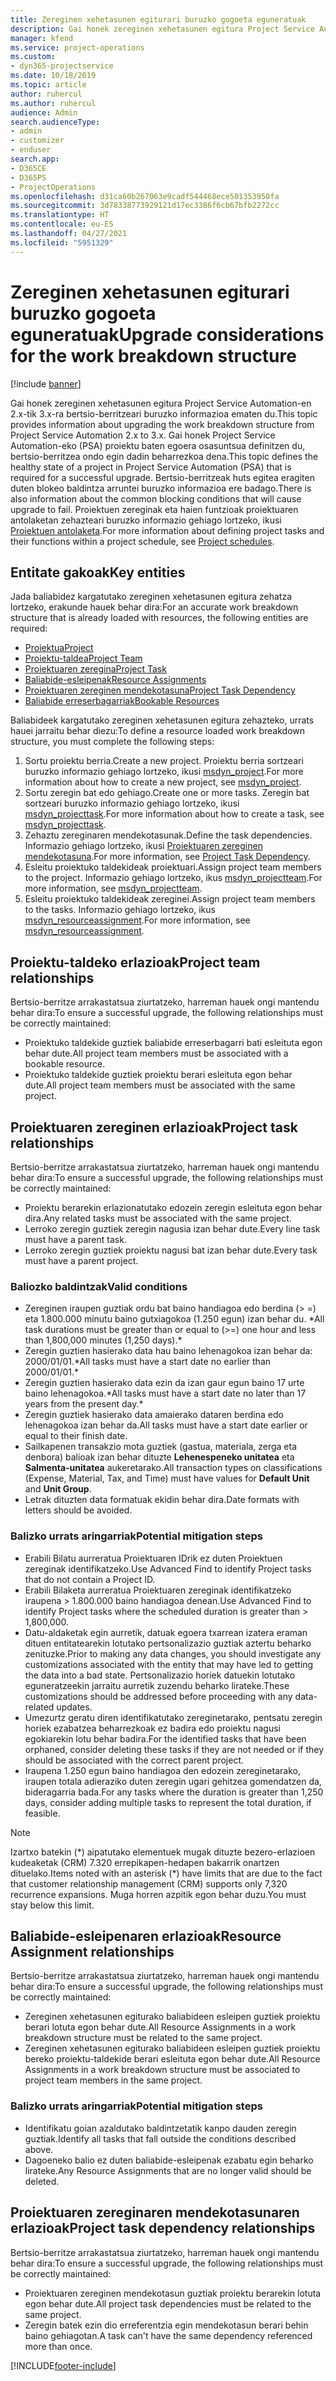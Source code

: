 ```yaml
---
title: Zereginen xehetasunen egiturari buruzko gogoeta eguneratuak
description: Gai honek zereginen xehetasunen egitura Project Service Automation-en 2.x-tik 3.x-ra bertsio-berritzeari buruzko informazioa ematen du.
manager: kfend
ms.service: project-operations
ms.custom:
- dyn365-projectservice
ms.date: 10/18/2019
ms.topic: article
author: ruhercul
ms.author: ruhercul
audience: Admin
search.audienceType:
- admin
- customizer
- enduser
search.app:
- D365CE
- D365PS
- ProjectOperations
ms.openlocfilehash: d31ca60b267063e9cadf544468ece501353950fa
ms.sourcegitcommit: 3d78338773929121d17ec3386f6cb67bfb2272cc
ms.translationtype: HT
ms.contentlocale: eu-ES
ms.lasthandoff: 04/27/2021
ms.locfileid: "5951329"
---
```

# <a name="upgrade-considerations-for-the-work-breakdown-structure"></a><span data-ttu-id="1eb43-103">Zereginen xehetasunen egiturari buruzko gogoeta eguneratuak</span><span class="sxs-lookup"><span data-stu-id="1eb43-103">Upgrade considerations for the work breakdown structure</span></span>

[!include [banner](../includes/psa-now-project-operations.md)]

<span data-ttu-id="1eb43-104">Gai honek zereginen xehetasunen egitura Project Service Automation-en 2.x-tik 3.x-ra bertsio-berritzeari buruzko informazioa ematen du.</span><span class="sxs-lookup"><span data-stu-id="1eb43-104">This topic provides information about upgrading the work breakdown structure from Project Service Automation 2.x to 3.x.</span></span> <span data-ttu-id="1eb43-105">Gai honek Project Service Automation-eko (PSA) proiektu baten egoera osasuntsua definitzen du, bertsio-berritzea ondo egin dadin beharrezkoa dena.</span><span class="sxs-lookup"><span data-stu-id="1eb43-105">This topic defines the healthy state of a project in Project Service Automation (PSA) that is required for a successful upgrade.</span></span> <span data-ttu-id="1eb43-106">Bertsio-berritzeak huts egitea eragiten duten blokeo baldintza arruntei buruzko informazioa ere badago.</span><span class="sxs-lookup"><span data-stu-id="1eb43-106">There is also information about the common blocking conditions that will cause upgrade to fail.</span></span> <span data-ttu-id="1eb43-107">Proiektuen zereginak eta haien funtzioak proiektuaren antolaketan zehazteari buruzko informazio gehiago lortzeko, ikusi [Proiektuen antolaketa](project-creating.md).</span><span class="sxs-lookup"><span data-stu-id="1eb43-107">For more information about defining project tasks and their functions within a project schedule, see [Project schedules](project-creating.md).</span></span>

## <a name="key-entities"></a><span data-ttu-id="1eb43-108">Entitate gakoak</span><span class="sxs-lookup"><span data-stu-id="1eb43-108">Key entities</span></span>
<span data-ttu-id="1eb43-109">Jada baliabidez kargatutako zereginen xehetasunen egitura zehatza lortzeko, erakunde hauek behar dira:</span><span class="sxs-lookup"><span data-stu-id="1eb43-109">For an accurate work breakdown structure that is already loaded with resources, the following entities are required:</span></span>

- [<span data-ttu-id="1eb43-110">Proiektua</span><span class="sxs-lookup"><span data-stu-id="1eb43-110">Project</span></span>](/dynamics365/customerengagement/on-premises/developer/entities/msdyn_project)
- [<span data-ttu-id="1eb43-111">Proiektu-taldea</span><span class="sxs-lookup"><span data-stu-id="1eb43-111">Project Team</span></span>](/dynamics365/customerengagement/on-premises/developer/entities/msdyn_projectteam)
- [<span data-ttu-id="1eb43-112">Proiektuaren zeregina</span><span class="sxs-lookup"><span data-stu-id="1eb43-112">Project Task</span></span>](/dynamics365/customerengagement/on-premises/developer/entities/msdyn_projecttask)
- [<span data-ttu-id="1eb43-113">Baliabide-esleipenak</span><span class="sxs-lookup"><span data-stu-id="1eb43-113">Resource Assignments</span></span>](/dynamics365/customerengagement/on-premises/developer/entities/msdyn_resourceassignment)
- [<span data-ttu-id="1eb43-114">Proiektuaren zereginen mendekotasuna</span><span class="sxs-lookup"><span data-stu-id="1eb43-114">Project Task Dependency</span></span>](/dynamics365/customerengagement/on-premises/developer/entities/msdyn_projecttaskdependency)
- [<span data-ttu-id="1eb43-115">Baliabide erreserbagarriak</span><span class="sxs-lookup"><span data-stu-id="1eb43-115">Bookable Resources</span></span>](/dynamics365/customerengagement/on-premises/developer/entities/bookableresource)

<span data-ttu-id="1eb43-116">Baliabideek kargatutako zereginen xehetasunen egitura zehazteko, urrats hauei jarraitu behar diezu:</span><span class="sxs-lookup"><span data-stu-id="1eb43-116">To define a resource loaded work breakdown structure, you must complete the following steps:</span></span>

1. <span data-ttu-id="1eb43-117">Sortu proiektu berria.</span><span class="sxs-lookup"><span data-stu-id="1eb43-117">Create a new project.</span></span> <span data-ttu-id="1eb43-118">Proiektu berria sortzeari buruzko informazio gehiago lortzeko, ikusi [msdyn_project](/dynamics365/customerengagement/on-premises/developer/entities/msdyn_project).</span><span class="sxs-lookup"><span data-stu-id="1eb43-118">For more information about how to create a new project, see [msdyn_project](/dynamics365/customerengagement/on-premises/developer/entities/msdyn_project).</span></span>
2. <span data-ttu-id="1eb43-119">Sortu zeregin bat edo gehiago.</span><span class="sxs-lookup"><span data-stu-id="1eb43-119">Create one or more tasks.</span></span> <span data-ttu-id="1eb43-120">Zeregin bat sortzeari buruzko informazio gehiago lortzeko, ikusi [msdyn_projecttask](/dynamics365/customerengagement/on-premises/developer/entities/msdyn_projecttask).</span><span class="sxs-lookup"><span data-stu-id="1eb43-120">For more information about how to create a task, see [msdyn_projecttask](/dynamics365/customerengagement/on-premises/developer/entities/msdyn_projecttask).</span></span>
3. <span data-ttu-id="1eb43-121">Zehaztu zereginaren mendekotasunak.</span><span class="sxs-lookup"><span data-stu-id="1eb43-121">Define the task dependencies.</span></span> <span data-ttu-id="1eb43-122">Informazio gehiago lortzeko, ikusi [Proiektuaren zereginen mendekotasuna](/dynamics365/customerengagement/on-premises/developer/entities/msdyn_projecttaskdependency).</span><span class="sxs-lookup"><span data-stu-id="1eb43-122">For more information, see [Project Task Dependency](/dynamics365/customerengagement/on-premises/developer/entities/msdyn_projecttaskdependency).</span></span>
4. <span data-ttu-id="1eb43-123">Esleitu proiektuko taldekideak proiektuari.</span><span class="sxs-lookup"><span data-stu-id="1eb43-123">Assign project team members to the project.</span></span> <span data-ttu-id="1eb43-124">Informazio gehiago lortzeko, ikus [msdyn_projectteam](/dynamics365/customerengagement/on-premises/developer/entities/msdyn_projectteam).</span><span class="sxs-lookup"><span data-stu-id="1eb43-124">For more information, see [msdyn_projectteam](/dynamics365/customerengagement/on-premises/developer/entities/msdyn_projectteam).</span></span>
5. <span data-ttu-id="1eb43-125">Esleitu proiektuko taldekideak zereginei.</span><span class="sxs-lookup"><span data-stu-id="1eb43-125">Assign project team members to the tasks.</span></span> <span data-ttu-id="1eb43-126">Informazio gehiago lortzeko, ikus [msdyn_resourceassignment](/dynamics365/customerengagement/on-premises/developer/entities/msdyn_resourceassignment).</span><span class="sxs-lookup"><span data-stu-id="1eb43-126">For more information, see [msdyn_resourceassignment](/dynamics365/customerengagement/on-premises/developer/entities/msdyn_resourceassignment).</span></span>

## <a name="project-team-relationships"></a><span data-ttu-id="1eb43-127">Proiektu-taldeko erlazioak</span><span class="sxs-lookup"><span data-stu-id="1eb43-127">Project team relationships</span></span>

<span data-ttu-id="1eb43-128">Bertsio-berritze arrakastatsua ziurtatzeko, harreman hauek ongi mantendu behar dira:</span><span class="sxs-lookup"><span data-stu-id="1eb43-128">To ensure a successful upgrade, the following relationships must be correctly maintained:</span></span>
- <span data-ttu-id="1eb43-129">Proiektuko taldekide guztiek baliabide erreserbagarri bati esleituta egon behar dute.</span><span class="sxs-lookup"><span data-stu-id="1eb43-129">All project team members must be associated with a bookable resource.</span></span>
- <span data-ttu-id="1eb43-130">Proiektuko taldekide guztiek proiektu berari esleituta egon behar dute.</span><span class="sxs-lookup"><span data-stu-id="1eb43-130">All project team members must be associated with the same project.</span></span> 

## <a name="project-task-relationships"></a><span data-ttu-id="1eb43-131">Proiektuaren zereginen erlazioak</span><span class="sxs-lookup"><span data-stu-id="1eb43-131">Project task relationships</span></span>
<span data-ttu-id="1eb43-132">Bertsio-berritze arrakastatsua ziurtatzeko, harreman hauek ongi mantendu behar dira:</span><span class="sxs-lookup"><span data-stu-id="1eb43-132">To ensure a successful upgrade, the following relationships must be correctly maintained:</span></span>

- <span data-ttu-id="1eb43-133">Proiektu berarekin erlazionatutako edozein zeregin esleituta egon behar dira.</span><span class="sxs-lookup"><span data-stu-id="1eb43-133">Any related tasks must be associated with the same project.</span></span>
- <span data-ttu-id="1eb43-134">Lerroko zeregin guztiek zeregin nagusia izan behar dute.</span><span class="sxs-lookup"><span data-stu-id="1eb43-134">Every line task must have a parent task.</span></span>
- <span data-ttu-id="1eb43-135">Lerroko zeregin guztiek proiektu nagusi bat izan behar dute.</span><span class="sxs-lookup"><span data-stu-id="1eb43-135">Every task must have a parent project.</span></span>

### <a name="valid-conditions"></a><span data-ttu-id="1eb43-136">Baliozko baldintzak</span><span class="sxs-lookup"><span data-stu-id="1eb43-136">Valid conditions</span></span>

- <span data-ttu-id="1eb43-137">Zereginen iraupen guztiak ordu bat baino handiagoa edo berdina (> =) eta 1.800.000 minutu baino gutxiagokoa (1.250 egun) izan behar du. \*</span><span class="sxs-lookup"><span data-stu-id="1eb43-137">All task durations must be greater than or equal to (>=) one hour and less than 1,800,000 minutes (1,250 days).\*</span></span>
- <span data-ttu-id="1eb43-138">Zeregin guztien hasierako data hau baino lehenagokoa izan behar da: 2000/01/01.\*</span><span class="sxs-lookup"><span data-stu-id="1eb43-138">All tasks must have a start date no earlier than 2000/01/01.\*</span></span>
- <span data-ttu-id="1eb43-139">Zeregin guztien hasierako data ezin da izan gaur egun baino 17 urte baino lehenagokoa.\*</span><span class="sxs-lookup"><span data-stu-id="1eb43-139">All tasks must have a start date no later than 17 years from the present day.\*</span></span>
- <span data-ttu-id="1eb43-140">Zeregin guztiek hasierako data amaierako dataren berdina edo lehenagokoa izan behar da.</span><span class="sxs-lookup"><span data-stu-id="1eb43-140">All tasks must have a start date earlier or equal to their finish date.</span></span>
- <span data-ttu-id="1eb43-141">Sailkapenen transakzio mota guztiek (gastua, materiala, zerga eta denbora) balioak izan behar dituzte **Lehenespeneko unitatea** eta **Salmenta-unitatea** aukeretarako.</span><span class="sxs-lookup"><span data-stu-id="1eb43-141">All transaction types on classifications (Expense, Material, Tax, and Time) must have values for **Default Unit** and **Unit Group**.</span></span>
- <span data-ttu-id="1eb43-142">Letrak dituzten data formatuak ekidin behar dira.</span><span class="sxs-lookup"><span data-stu-id="1eb43-142">Date formats with letters should be avoided.</span></span>

### <a name="potential-mitigation-steps"></a><span data-ttu-id="1eb43-143">Balizko urrats aringarriak</span><span class="sxs-lookup"><span data-stu-id="1eb43-143">Potential mitigation steps</span></span>
- <span data-ttu-id="1eb43-144">Erabili Bilatu aurreratua Proiektuaren IDrik ez duten Proiektuen zereginak identifikatzeko.</span><span class="sxs-lookup"><span data-stu-id="1eb43-144">Use Advanced Find to identify Project tasks that do not contain a Project ID.</span></span>
- <span data-ttu-id="1eb43-145">Erabili Bilaketa aurreratua Proiektuaren zereginak identifikatzeko iraupena > 1.800.000 baino handiagoa denean.</span><span class="sxs-lookup"><span data-stu-id="1eb43-145">Use Advanced Find to identify Project tasks where the scheduled duration is greater than > 1,800,000.</span></span>
- <span data-ttu-id="1eb43-146">Datu-aldaketak egin aurretik, datuak egoera txarrean izatera eraman dituen entitatearekin lotutako pertsonalizazio guztiak aztertu beharko zenituzke.</span><span class="sxs-lookup"><span data-stu-id="1eb43-146">Prior to making any data changes, you should investigate any customizations associated with the entity that may have led to getting the data into a bad state.</span></span> <span data-ttu-id="1eb43-147">Pertsonalizazio horiek datuekin lotutako eguneratzeekin jarraitu aurretik zuzendu beharko lirateke.</span><span class="sxs-lookup"><span data-stu-id="1eb43-147">These customizations should be addressed before proceeding with any data-related updates.</span></span>
- <span data-ttu-id="1eb43-148">Umezurtz geratu diren identifikatutako zereginetarako, pentsatu zeregin horiek ezabatzea beharrezkoak ez badira edo proiektu nagusi egokiarekin lotu behar badira.</span><span class="sxs-lookup"><span data-stu-id="1eb43-148">For the identified tasks that have been orphaned, consider deleting these tasks if they are not needed or if they should be associated with the correct parent project.</span></span>
- <span data-ttu-id="1eb43-149">Iraupena 1.250 egun baino handiagoa den edozein zereginetarako, iraupen totala adieraziko duten zeregin ugari gehitzea gomendatzen da, bideragarria bada.</span><span class="sxs-lookup"><span data-stu-id="1eb43-149">For any tasks where the duration is greater than 1,250 days, consider adding multiple tasks to represent the total duration, if feasible.</span></span>

> [!NOTE]
> <span data-ttu-id="1eb43-150">Izartxo batekin (\*) aipatutako elementuek mugak dituzte bezero-erlazioen kudeaketak (CRM) 7.320 errepikapen-hedapen bakarrik onartzen dituelako.</span><span class="sxs-lookup"><span data-stu-id="1eb43-150">Items noted with an asterisk (\*) have limits that are due to the fact that customer relationship management (CRM) supports only 7,320 recurrence expansions.</span></span> <span data-ttu-id="1eb43-151">Muga horren azpitik egon behar duzu.</span><span class="sxs-lookup"><span data-stu-id="1eb43-151">You must stay below this limit.</span></span>

## <a name="resource-assignment-relationships"></a><span data-ttu-id="1eb43-152">Baliabide-esleipenaren erlazioak</span><span class="sxs-lookup"><span data-stu-id="1eb43-152">Resource Assignment relationships</span></span>
<span data-ttu-id="1eb43-153">Bertsio-berritze arrakastatsua ziurtatzeko, harreman hauek ongi mantendu behar dira:</span><span class="sxs-lookup"><span data-stu-id="1eb43-153">To ensure a successful upgrade, the following relationships must be correctly maintained:</span></span>

- <span data-ttu-id="1eb43-154">Zereginen xehetasunen egiturako baliabideen esleipen guztiek proiektu berari lotuta egon behar dute.</span><span class="sxs-lookup"><span data-stu-id="1eb43-154">All Resource Assignments in a work breakdown structure must be related to the same project.</span></span>
- <span data-ttu-id="1eb43-155">Zereginen xehetasunen egiturako baliabideen esleipen guztiek proiektu bereko proiektu-taldekide berari esleituta egon behar dute.</span><span class="sxs-lookup"><span data-stu-id="1eb43-155">All Resource Assignments in a work breakdown structure must be associated to project team members in the same project.</span></span>

### <a name="potential-mitigation-steps"></a><span data-ttu-id="1eb43-156">Balizko urrats aringarriak</span><span class="sxs-lookup"><span data-stu-id="1eb43-156">Potential mitigation steps</span></span>
- <span data-ttu-id="1eb43-157">Identifikatu goian azaldutako baldintzetatik kanpo dauden zeregin guztiak.</span><span class="sxs-lookup"><span data-stu-id="1eb43-157">Identify all tasks that fall outside the conditions described above.</span></span>  
- <span data-ttu-id="1eb43-158">Dagoeneko balio ez duten baliabide-esleipenak ezabatu egin beharko lirateke.</span><span class="sxs-lookup"><span data-stu-id="1eb43-158">Any Resource Assignments that are no longer valid should be deleted.</span></span>

## <a name="project-task-dependency-relationships"></a><span data-ttu-id="1eb43-159">Proiektuaren zereginaren mendekotasunaren erlazioak</span><span class="sxs-lookup"><span data-stu-id="1eb43-159">Project task dependency relationships</span></span>
<span data-ttu-id="1eb43-160">Bertsio-berritze arrakastatsua ziurtatzeko, harreman hauek ongi mantendu behar dira:</span><span class="sxs-lookup"><span data-stu-id="1eb43-160">To ensure a successful upgrade, the following relationships must be correctly maintained:</span></span>

- <span data-ttu-id="1eb43-161">Proiektuaren zereginen mendekotasun guztiak proiektu berarekin lotuta egon behar dute.</span><span class="sxs-lookup"><span data-stu-id="1eb43-161">All project task dependencies must be related to the same project.</span></span>
- <span data-ttu-id="1eb43-162">Zeregin batek ezin dio erreferentzia egin mendekotasun berari behin baino gehiagotan.</span><span class="sxs-lookup"><span data-stu-id="1eb43-162">A task can't have the same dependency referenced more than once.</span></span>


[!INCLUDE[footer-include](../includes/footer-banner.md)]